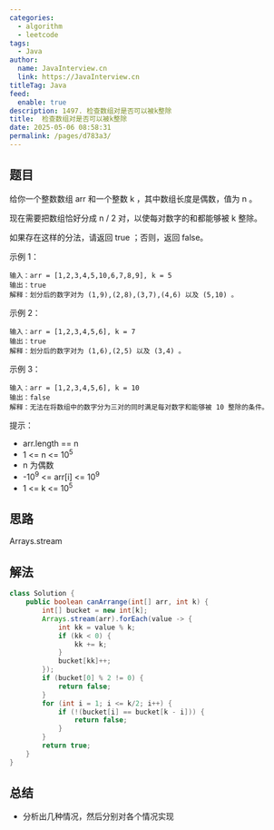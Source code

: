 ```yaml
---
categories: 
  - algorithm
  - leetcode
tags: 
  - Java
author: 
  name: JavaInterview.cn
  link: https://JavaInterview.cn
titleTag: Java
feed: 
  enable: true
description: 1497. 检查数组对是否可以被k整除
title:  检查数组对是否可以被k整除
date: 2025-05-06 08:58:31
permalink: /pages/d783a3/
---
```


## 题目

给你一个整数数组 arr 和一个整数 k ，其中数组长度是偶数，值为 n 。

现在需要把数组恰好分成 n / 2 对，以使每对数字的和都能够被 k 整除。

如果存在这样的分法，请返回 true ；否则，返回 false。



示例 1：

    输入：arr = [1,2,3,4,5,10,6,7,8,9], k = 5
    输出：true
    解释：划分后的数字对为 (1,9),(2,8),(3,7),(4,6) 以及 (5,10) 。
示例 2：

    输入：arr = [1,2,3,4,5,6], k = 7
    输出：true
    解释：划分后的数字对为 (1,6),(2,5) 以及 (3,4) 。
示例 3：

    输入：arr = [1,2,3,4,5,6], k = 10
    输出：false
    解释：无法在将数组中的数字分为三对的同时满足每对数字和能够被 10 整除的条件。


提示：

* arr.length == n
* 1 <= n <= 10<sup>5</sup>
* n 为偶数
* -10<sup>9</sup> <= arr[i] <= 10<sup>9</sup>
* 1 <= k <= 10<sup>5</sup>

## 思路

Arrays.stream

## 解法
```java
class Solution {
    public boolean canArrange(int[] arr, int k) {
        int[] bucket = new int[k];
        Arrays.stream(arr).forEach(value -> {
            int kk = value % k;
            if (kk < 0) {
                kk += k;
            }
            bucket[kk]++;
        });
        if (bucket[0] % 2 != 0) {
            return false;
        }
        for (int i = 1; i <= k/2; i++) {
            if (!(bucket[i] == bucket[k - i])) {
                return false;
            }
        }
        return true;
    }
}

```

## 总结

- 分析出几种情况，然后分别对各个情况实现 
